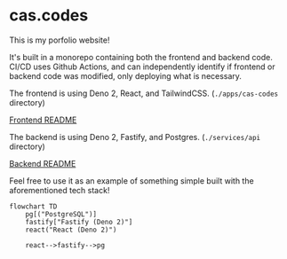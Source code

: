 # cas.codes

This is my porfolio website!

It's built in a monorepo containing both the frontend and backend code. CI/CD uses Github Actions, and can independently identify if frontend or backend code was modified, only deploying what is necessary.

The frontend is using Deno 2, React, and TailwindCSS. (`./apps/cas-codes` directory)

[Frontend README](/apps/cas-codes/README.md)

The backend is using Deno 2, Fastify, and Postgres. (`./services/api` directory)

[Backend README](/services/api/README.md)

Feel free to use it as an example of something simple built with the aforementioned tech stack!

```mermaid
flowchart TD
    pg[("PostgreSQL")]
    fastify["Fastify (Deno 2)"]
    react("React (Deno 2)")

    react-->fastify-->pg
```
